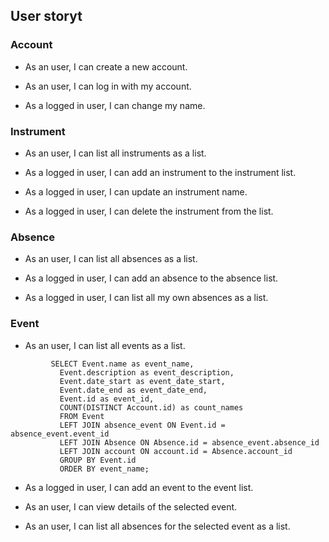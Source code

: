 ## User storyt

### Account

  * As an user, I can create a new account.

  * As an user, I can log in with my account.

  * As a logged in user, I can change my name.

### Instrument

  * As an user, I can list all instruments as a list.

  * As a logged in user, I can add an instrument to the instrument list.

  * As a logged in user, I can update an instrument name.

  * As a logged in user, I can delete the instrument from the list.

### Absence

  * As an user, I can list all absences as a list.

  * As a logged in user, I can add an absence to the absence list.

  * As a logged in user, I can list all my own absences as a list.

### Event

  * As an user, I can list all events as a list.

  ``` 
           SELECT Event.name as event_name,
             Event.description as event_description,
             Event.date_start as event_date_start,
             Event.date_end as event_date_end,
             Event.id as event_id,
             COUNT(DISTINCT Account.id) as count_names
             FROM Event
             LEFT JOIN absence_event ON Event.id = absence_event.event_id
             LEFT JOIN Absence ON Absence.id = absence_event.absence_id
             LEFT JOIN account ON account.id = Absence.account_id
             GROUP BY Event.id
             ORDER BY event_name;
  ```

  * As a logged in user, I can add an event to the event list.

  * As an user, I can view details of the selected event.

  * As an user, I can list all absences for the selected event as a list.



